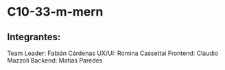 # C10-33-m-mern

## Integrantes: 

Team Leader: Fabián Cárdenas
UX/UI: Romina Cassettai
Frontend: Claudio Mazzoli
Backend: Matías Paredes
